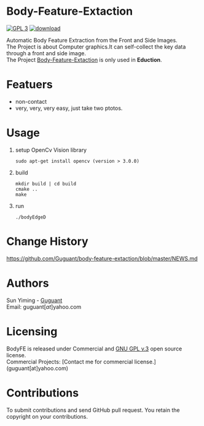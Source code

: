 # Body-Feature-Extaction  
[![GPL 3](https://img.shields.io/badge/license-GPL%203-green.svg)](https://www.gnu.org/licenses/gpl-3.0.en.html)  [![download](https://img.shields.io/badge/download-2.0.0-blue.svg)](https://github.com/Guguant/body-feature-extaction/releases/tag/2.0)

Automatic Body Feature Extraction from the Front and Side Images.  
The Project is about Computer graphics.It can self-collect the key data through a front and side image.  
The Project [Body-Feature-Extaction](https://github.com/Guguant/Body-Feature-Extaction) is only used in **Eduction**. 

# Featuers
* non-contact
* very, very, very easy, just take two ptotos.

# Usage
1. setup OpenCv Vision library

	```
	sudo apt-get install opencv (version > 3.0.0)
	```
2. build
	```
	mkdir build | cd build
	cmake ..
	make
	```
3. run
	```
	./bodyEdgeD
	```

# Change History
https://github.com/Guguant/body-feature-extaction/blob/master/NEWS.md

# Authors
Sun Yiming - [Guguant](https://github.com/Guguant)  
Email: guguant[*at*]yahoo.com

# Licensing  
BodyFE is released under Commercial and [GNU GPL v.3](https://www.gnu.org/licenses/gpl-3.0.en.html) open source license.  
Commercial Projects: [Contact me for commercial license.] (guguant[at]yahoo.com)

# Contributions
To submit contributions and send GitHub pull request. You retain the copyright on your contributions.
